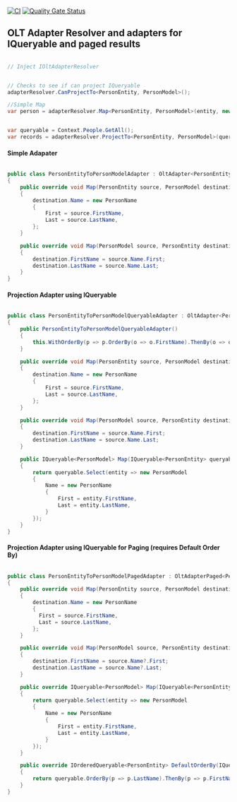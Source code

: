 [![CI](https://github.com/OuterlimitsTech/olt-dotnet-dataadapter/actions/workflows/build.yml/badge.svg)](https://github.com/OuterlimitsTech/olt-dotnet-dataadapter/actions/workflows/build.yml) [![Quality Gate Status](https://sonarcloud.io/api/project_badges/measure?project=OuterlimitsTech_olt-dotnet-dataadapter&metric=alert_status)](https://sonarcloud.io/summary/new_code?id=OuterlimitsTech_olt-dotnet-dataadapter)

## OLT Adapter Resolver and adapters for IQueryable and paged results

```csharp

// Inject IOltAdapterResolver 


// Checks to see if can project IQueryable
adapterResolver.CanProjectTo<PersonEntity, PersonModel>();  

//Simple Map
var person = adapterResolver.Map<PersonEntity, PersonModel>(entity, new PersonModel());


var queryable = Context.People.GetAll();
var records = adapterResolver.ProjectTo<PersonEntity, PersonModel>(queryable);

```

#### Simple Adapater

```csharp

public class PersonEntityToPersonModelAdapter : OltAdapter<PersonEntity, PersonModel>
{
	public override void Map(PersonEntity source, PersonModel destination)
	{
		destination.Name = new PersonName
		{
			First = source.FirstName,
			Last = source.LastName,
		};
	}

	public override void Map(PersonModel source, PersonEntity destination)
	{
		destination.FirstName = source.Name.First;
		destination.LastName = source.Name.Last;
	}
}

```


#### Projection Adapter using IQueryable

```csharp

public class PersonEntityToPersonModelQueryableAdapter : OltAdapter<PersonEntity, PersonModel>, IOltAdapterQueryable<PersonEntity, PersonModel>
{
	public PersonEntityToPersonModelQueryableAdapter()
	{
		this.WithOrderBy(p => p.OrderBy(o => o.FirstName).ThenBy(o => o.LastName));
	}

	public override void Map(PersonEntity source, PersonModel destination)
	{
		destination.Name = new PersonName
		{
			First = source.FirstName,
			Last = source.LastName,
		};
	}

	public override void Map(PersonModel source, PersonEntity destination)
	{
		destination.FirstName = source.Name.First;
		destination.LastName = source.Name.Last;
	}

	public IQueryable<PersonModel> Map(IQueryable<PersonEntity> queryable)
	{
		return queryable.Select(entity => new PersonModel
		{
			Name = new PersonName
			{
				First = entity.FirstName,
				Last = entity.LastName,
			}
		});
	}
}


```

#### Projection Adapter using IQueryable for Paging (requires Default Order By)

```csharp 

public class PersonEntityToPersonModelPagedAdapter : OltAdapterPaged<PersonEntity, PersonModel>
{
	public override void Map(PersonEntity source, PersonModel destination)
	{
		destination.Name = new PersonName
		{
		  First = source.FirstName,
		  Last = source.LastName,
		};
	}

	public override void Map(PersonModel source, PersonEntity destination)
	{
		destination.FirstName = source.Name?.First;
	    destination.LastName = source.Name?.Last;
	}

	public override IQueryable<PersonModel> Map(IQueryable<PersonEntity> queryable)
	{
		return queryable.Select(entity => new PersonModel
		{
			Name = new PersonName
			{
				First = entity.FirstName,
				Last = entity.LastName,
			}
		});
	}

	public override IOrderedQueryable<PersonEntity> DefaultOrderBy(IQueryable<PersonEntity> queryable)
	{
		return queryable.OrderBy(p => p.LastName).ThenBy(p => p.FirstName);
	}
}

```